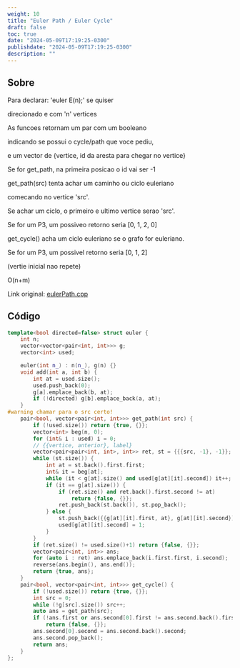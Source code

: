 ```yaml
---
weight: 10
title: "Euler Path / Euler Cycle"
draft: false
toc: true
date: "2024-05-09T17:19:25-0300"
publishdate: "2024-05-09T17:19:25-0300"
description: ""
---
```


## Sobre
 Para declarar: 'euler<true> E(n);' se quiser

 direcionado e com 'n' vertices

 As funcoes retornam um par com um booleano

 indicando se possui o cycle/path que voce pediu,

 e um vector de {vertice, id da aresta para chegar no vertice}

 Se for get_path, na primeira posicao o id vai ser -1

 get_path(src) tenta achar um caminho ou ciclo euleriano

 comecando no vertice 'src'.

 Se achar um ciclo, o primeiro e ultimo vertice serao 'src'.

 Se for um P3, um possiveo retorno seria [0, 1, 2, 0]

 get_cycle() acha um ciclo euleriano se o grafo for euleriano.

 Se for um P3, um possivel retorno seria [0, 1, 2]

 (vertie inicial nao repete)



 O(n+m)



Link original: [eulerPath.cpp](https://github.com/brunomaletta/Biblioteca/tree/master/Codigo/Grafos/eulerPath.cpp)

## Código
```cpp
template<bool directed=false> struct euler {
	int n;
	vector<vector<pair<int, int>>> g;
	vector<int> used;

	euler(int n_) : n(n_), g(n) {}
	void add(int a, int b) {
		int at = used.size();
		used.push_back(0);
		g[a].emplace_back(b, at);
		if (!directed) g[b].emplace_back(a, at);
	}
#warning chamar para o src certo!
	pair<bool, vector<pair<int, int>>> get_path(int src) {
		if (!used.size()) return {true, {}};
		vector<int> beg(n, 0);
		for (int& i : used) i = 0;
		// {{vertice, anterior}, label}
		vector<pair<pair<int, int>, int>> ret, st = {{{src, -1}, -1}};
		while (st.size()) {
			int at = st.back().first.first;
			int& it = beg[at];
			while (it < g[at].size() and used[g[at][it].second]) it++;
			if (it == g[at].size()) {
				if (ret.size() and ret.back().first.second != at)
					return {false, {}};
				ret.push_back(st.back()), st.pop_back();
			} else {
				st.push_back({{g[at][it].first, at}, g[at][it].second});
				used[g[at][it].second] = 1;
			}
		}
		if (ret.size() != used.size()+1) return {false, {}};
		vector<pair<int, int>> ans;
		for (auto i : ret) ans.emplace_back(i.first.first, i.second);
		reverse(ans.begin(), ans.end());
		return {true, ans};
	}
	pair<bool, vector<pair<int, int>>> get_cycle() {
		if (!used.size()) return {true, {}};
		int src = 0;
		while (!g[src].size()) src++;
		auto ans = get_path(src);
		if (!ans.first or ans.second[0].first != ans.second.back().first)
			return {false, {}};
		ans.second[0].second = ans.second.back().second;
		ans.second.pop_back();
		return ans;
	}
};
```
